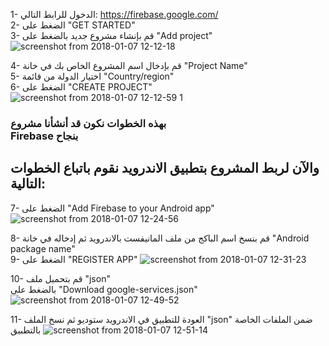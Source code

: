 1- الدخول للرابط التالي: https://firebase.google.com/ </br>
2- الضغط على "GET STARTED" </br>
3- قم بإنشاء مشروع جديد بالضغط على "Add project" </br>
![screenshot from 2018-01-07 12-12-18](https://user-images.githubusercontent.com/35188729/34649468-028f5d36-f3c1-11e7-8237-07dc4fe96971.png)

4- قم بإدخال اسم المشروع الخاص بك في خانة "Project Name" </br>
5- اختيار الدولة من قائمة "Country/region" </br>
6- الضغط على "CREATE PROJECT" </br>
![screenshot from 2018-01-07 12-12-59 1](https://user-images.githubusercontent.com/35188729/34649477-3b497a08-f3c1-11e7-8aa0-dd4fdafc79e1.png)

### بهذه الخطوات نكون قد أنشأنا مشروع</br> Firebase بنجاح</br>
## والآن لربط المشروع بتطبيق الاندرويد نقوم باتباع الخطوات التالية: </br>

7- الضغط على "Add Firebase to your Android app" </br>
![screenshot from 2018-01-07 12-24-56](https://user-images.githubusercontent.com/35188729/34649566-b1c64c50-f3c2-11e7-8d71-e154dcd21554.png)

8- قم بنسخ اسم الباكج من ملف المانيفست بالاندرويد ثم إدخاله في خانة "Android package name" </br>
9- الضغط على "REGISTER APP"
![screenshot from 2018-01-07 12-31-23](https://user-images.githubusercontent.com/35188729/34649571-f0c21952-f3c2-11e7-8c8b-1245287dd3fe.png)

10- قم بتحميل ملف "json" </br>
بالضغط على "Download google-services.json" </br>
![screenshot from 2018-01-07 12-49-52](https://user-images.githubusercontent.com/35188729/34650287-c35ecfac-f3cf-11e7-88f1-dbc4e0a836b3.png)

11- العودة للتطبيق في الاندرويد ستوديو ثم نسخ الملف "json" ضمن الملفات الخاصة بالتطبيق
![screenshot from 2018-01-07 12-51-14](https://user-images.githubusercontent.com/35188729/34649678-d683fb58-f3c4-11e7-8e38-966e85317e67.png)




